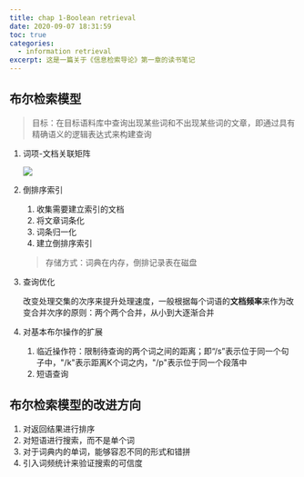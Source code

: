 ```yaml
---
title: chap 1-Boolean retrieval
date: 2020-09-07 18:31:59
toc: true
categories:
  - information retrieval
excerpt: 这是一篇关于《信息检索导论》第一章的读书笔记
---
```




## 布尔检索模型

>   目标：在目标语料库中查询出现某些词和不出现某些词的文章，即通过具有精确语义的逻辑表达式来构建查询

1.  词项-文档关联矩阵

    ![](https://gitblog-1302688916.cos.ap-beijing.myqcloud.com/cs224n/202009/07/184407-298941.png)

2.  倒排序索引

    1.  收集需要建立索引的文档
    2.  将文章词条化
    3.  词条归一化
    4.  建立倒排序索引

    >   存储方式：词典在内存，倒排记录表在磁盘

3.  查询优化

    改变处理交集的次序来提升处理速度，一般根据每个词语的**文档频率**来作为改变合并次序的原则：两个两个合并，从小到大逐渐合并

4.  对基本布尔操作的扩展

    1.  临近操作符：限制待查询的两个词之间的距离；即“/s”表示位于同一个句子中，"/k"表示距离K个词之内，"/p"表示位于同一个段落中
    2.  短语查询



## 布尔检索模型的改进方向

1.  对返回结果进行排序
2.  对短语进行搜索，而不是单个词
3.  对于词典内的单词，能够容忍不同的形式和错拼
4.  引入词频统计来验证搜索的可信度

